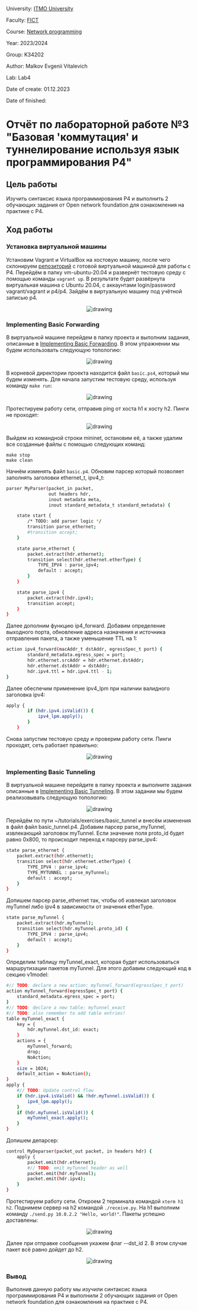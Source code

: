 University: [ITMO University](https://itmo.ru/ru/)

Faculty: [FICT](https://fict.itmo.ru)

Course: [Network programming](https://github.com/itmo-ict-faculty/network-programming)

Year: 2023/2024

Group: K34202

Author: Malkov Evgenii Vitalevich

Lab: Lab4

Date of create: 01.12.2023

Date of finished:

# Отчёт по лабораторной работе №3 "Базовая 'коммутация' и туннелирование используя язык программирования P4"

## Цель работы

Изучить синтаксис языка программирования P4 и выполнить 2 обучающих задания от Open network foundation для ознакомления на практике с P4.

## Ход работы

### Установка виртуальной машины

Установим Vagrant и VirtualBox на хостовую машину, после чего склонируем [репозиторий](https://github.com/p4lang/tutorials) с готовой виртуальной машиной для работы с P4. Перейдём в папку vm-ubuntu-20.04 и развернёт тестовую среду с помощью команды `vagrant up`. В результате будет развёрнута виртуальная машина с Ubuntu 20.04, с аккаунтами login/password vagrant/vagrant и p4/p4. Зайдём в виртуальную машину под учётной записью p4.

<p align="center" style="padding: 0; margin:0; ">
<img src="./img/Screenshot_1.png" alt="drawing" />
</p>

### Implementing Basic Forwarding

В виртуальной машине перейдем в папку проекта и выполним задания, описанные в [Implementing Basic Forwarding](https://github.com/p4lang/tutorials/tree/master/exercises/basic).
В этом упражнении мы будем использовать следующую топологию:

<p align="center" style="padding: 0; margin:0; ">
<img src="./img/Screenshot_2.png" alt="drawing" />
</p>

В корневой директории проекта находится файл `basic.ps4`, который мы будем изменять. Для начала запустим тестовую среду, используя команду `make run`:

<p align="center" style="padding: 0; margin:0; ">
<img src="./img/Screenshot_3.png" alt="drawing" />
</p>

Протестируем работу сети, отправив ping от хоста h1 к хосту h2. Пинги не проходят:

<p align="center" style="padding: 0; margin:0; ">
<img src="./img/Screenshot_4.png" alt="drawing" />
</p>

Выйдем из командной строки mininet, остановим её, а также удалим все созданные файлы с помощью следующих команд:

```
make stop
make clean
```

Начнём изменять файл `basic.p4`. Обновим парсер который позволяет заполнять заголовки ethernet_t, ipv4_t:

```bash
parser MyParser(packet_in packet,
                out headers hdr,
                inout metadata meta,
                inout standard_metadata_t standard_metadata) {

    state start {
        /* TODO: add parser logic */
        transition parse_ethernet;
        #transition accept;
    }

    state parse_ethernet {
        packet.extract(hdr.ethernet);
        transition select(hdr.ethernet.etherType) {
            TYPE_IPV4 : parse_ipv4;
            default : accept;
        }
    }

    state parse_ipv4 {
        packet.extract(hdr.ipv4);
        transition accept;
    }
}
```

Далее дополним функцию ip4_forward. Добавим определение выходного порта, обновление адреса назначения и источника отправления пакета, а также уменьшение TTL на 1:

```bash
action ipv4_forward(macAddr_t dstAddr, egressSpec_t port) {
        standard_metadata.egress_spec = port;
        hdr.ethernet.srcAddr = hdr.ethernet.dstAddr;
        hdr.ethernet.dstAddr = dstAddr;
        hdr.ipv4.ttl = hdr.ipv4.ttl - 1;
}
```

Далее обеспечим применение ipv4_lpm при наличии валидного заголовка ipv4:

```bash
apply {
        if (hdr.ipv4.isValid()) {
            ipv4_lpm.apply();
        }
    }
```

Снова запустим тестовую среду и проверим работу сети. Пинги проходят, сеть работает правильно:

<p align="center" style="padding: 0; margin:0; ">
<img src="./img/Screenshot_5.png" alt="drawing" />
</p>

### Implementing Basic Tunneling

В виртуальной машине перейдите в папку проекта и выполните задания описанные в [Implementing Basic Tunneling](https://github.com/p4lang/tutorials/tree/master/exercises/basic_tunnel).
В этом задании мы будем реализовывать следующую топологию:

<p align="center" style="padding: 0; margin:0; ">
<img src="./img/Screenshot_6.png" alt="drawing" />
</p>

Перейдём по пути ~/tutorials/exercises/basic_tunnel и внесём изменения в файл файл basic_tunnel.p4.
Добавим парсер parse_myTunnel, извлекающий заголовок myTunnel. Если значение поля proto_id будет равно 0x800, то происходит переход к парсеру parse_ipv4:

```bash
state parse_ethernet {
    packet.extract(hdr.ethernet);
    transition select(hdr.ethernet.etherType) {
        TYPE_IPV4 : parse_ipv4;
        TYPE_MYTUNNEL : parse_myTunnel;
        default : accept;
    }
}
```

Допишем парсер parse_ethernet так, чтобы об извлекал заголовок myTunnel либо ipv4 в зависимости от значения etherType.

```bash
state parse_myTunnel {
    packet.extract(hdr.myTunnel);
    transition select(hdr.myTunnel.proto_id) {
        TYPE_IPV4 : parse_ipv4;
        default : accept;
    }
}
```

Определим таблицу myTunnel_exact, которая будет использоваться маршрутизации пакетов myTunnel. Для этого добавим следующий код в секцию v1model:

```bash
#// TODO: declare a new action: myTunnel_forward(egressSpec_t port)
action myTunnel_forward(egressSpec_t port) {
    standard_metadata.egress_spec = port;
}
#// TODO: declare a new table: myTunnel_exact
#// TODO: also remember to add table entries!
table myTunnel_exact {
    key = {
        hdr.myTunnel.dst_id: exact;
    }
    actions = {
        myTunnel_forward;
        drop;
        NoAction;
    }
    size = 1024;
    default_action = NoAction();
}
apply {
    #// TODO: Update control flow
    if (hdr.ipv4.isValid() && !hdr.myTunnel.isValid()) {
        ipv4_lpm.apply();
    }
    if (hdr.myTunnel.isValid()) {
        myTunnel_exact.apply();
    }
}
```

Допишем депарсер:

```bash
control MyDeparser(packet_out packet, in headers hdr) {
    apply {
        packet.emit(hdr.ethernet);
        #// TODO: emit myTunnel header as well
        packet.emit(hdr.myTunnel);
        packet.emit(hdr.ipv4);
    }
}
```

Протестируем работу сети. Откроем 2 терминала командой `xterm h1 h2`. Поднимем сервер на h2 командой `./receive.py`. На h1 выполним команду `./send.py 10.0.2.2 "Hello, world!"`. Пакеты успешно доставлены:

<p align="center" style="padding: 0; margin:0; ">
<img src="./img/Screenshot_7.png" alt="drawing" />
</p>

Далее при отправке сообщения укажем флаг --dst_id 2. В этом случае пакет всё равно дойдет до h2.

<p align="center" style="padding: 0; margin:0; ">
<img src="./img/Screenshot_8.png" alt="drawing" />
</p>

### Вывод

Выполнив данную работу мы изучили синтаксис языка программирования P4 и выполнили 2 обучающих задания от Open network foundation для ознакомления на практике с P4.
